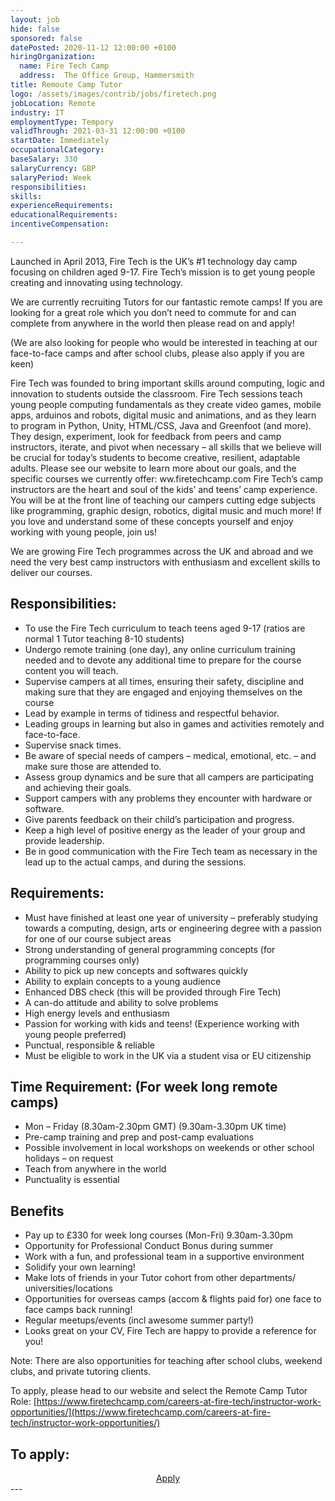 ```yaml
---
layout: job
hide: false
sponsored: false
datePosted: 2020-11-12 12:00:00 +0100
hiringOrganization:
  name: Fire Tech Camp
  address:  The Office Group, Hammersmith
title: Remoute Camp Tutor
logo: /assets/images/contrib/jobs/firetech.png
jobLocation: Remote
industry: IT
employmentType: Tempory
validThrough: 2021-03-31 12:00:00 +0100
startDate: Immediately
occupationalCategory:
baseSalary: 330
salaryCurrency: GBP
salaryPeriod: Week
responsibilities:
skills:
experienceRequirements:
educationalRequirements:
incentiveCompensation:

---
```


Launched in April 2013, Fire Tech is the UK’s #1 technology day camp focusing on children aged 9-17. Fire Tech’s mission is to get young people creating and innovating using technology.

We are currently recruiting Tutors for our fantastic remote camps! If you are looking for a great role which you don’t need to commute for and can complete from anywhere in the world then please read on and apply!

(We are also looking for people who would be interested in teaching at our face-to-face camps and after school clubs, please also apply if you are keen)

Fire Tech was founded to bring important skills around computing, logic and innovation to students outside the classroom. Fire Tech sessions teach young people computing fundamentals as they create video games, mobile apps, arduinos and robots, digital music and animations, and as they learn to program in Python, Unity, HTML/CSS, Java and Greenfoot (and more). They design, experiment, look for feedback from peers and camp instructors, iterate, and pivot when necessary – all skills that we believe will be crucial for today’s students to become creative, resilient, adaptable adults. Please see our website to learn more about our goals, and the specific courses we currently offer:  ww.firetechcamp.com Fire Tech’s camp instructors are the heart and soul of the kids’ and teens’ camp experience. You will be at the front line of teaching our campers cutting edge subjects like programming, graphic design, robotics, digital music and much more! If you love and understand some of these concepts yourself and enjoy working with young people, join us!

We are growing Fire Tech programmes across the UK and abroad and we need the very best camp instructors with enthusiasm and excellent skills to deliver our courses.

## Responsibilities:
- To use the Fire Tech curriculum to teach teens aged 9-17 (ratios are normal 1 Tutor teaching 8-10 students)
- Undergo remote training (one day), any online curriculum training needed and to devote any additional time to prepare for the course content you will teach.
- Supervise campers at all times, ensuring their safety, discipline and making sure that they are engaged and enjoying themselves on the course
- Lead by example in terms of tidiness and respectful behavior.
- Leading groups in learning but also in games and activities remotely and face-to-face.
- Supervise snack times.
- Be aware of special needs of campers – medical, emotional, etc. – and make sure those are attended to.
- Assess group dynamics and be sure that all campers are participating and achieving their goals.
- Support campers with any problems they encounter with hardware or software.
- Give parents feedback on their child’s participation and progress.
- Keep a high level of positive energy as the leader of your group and provide leadership.
- Be in good communication with the Fire Tech team as necessary in the lead up to the actual camps, and during the sessions.






## Requirements:
- Must have finished at least one year of university – preferably studying towards a computing, design, arts or engineering degree with a passion for one of our course subject areas
- Strong understanding of general programming concepts (for programming courses only)
- Ability to pick up new concepts and softwares quickly
- Ability to explain concepts to a young audience
- Enhanced DBS check (this will be provided through Fire Tech)
- A can-do attitude and ability to solve problems
- High energy levels and enthusiasm
- Passion for working with kids and teens! (Experience working with young people preferred)
- Punctual, responsible & reliable
- Must be eligible to work in the UK via a student visa or EU citizenship

## Time Requirement: (For week long remote camps)
- Mon – Friday (8.30am-2.30pm GMT) (9.30am-3.30pm UK time)
- Pre-camp training and prep and post-camp evaluations
- Possible involvement in local workshops on weekends or other school holidays – on request
- Teach from anywhere in the world
- Punctuality is essential

## Benefits
- Pay up to £330 for week long courses (Mon-Fri) 9.30am-3.30pm
- Opportunity for Professional Conduct Bonus during summer
- Work with a fun, and professional team in a supportive environment
- Solidify your own learning!
- Make lots of friends in your Tutor cohort from other departments/ universities/locations
- Opportunities for overseas camps (accom & flights paid for) one face to face camps back running!
- Regular meetups/events (incl awesome summer party!)
- Looks great on your CV, Fire Tech are happy to provide a reference for you!


Note: There are also opportunities for teaching after school clubs, weekend clubs, and private tutoring clients.

To apply, please head to our website and select the Remote Camp Tutor Role: [https://www.firetechcamp.com/careers-at-fire-tech/instructor-work-opportunities/](https://www.firetechcamp.com/careers-at-fire-tech/instructor-work-opportunities/)

## To apply:

<div class="to-apply" style="text-align: center">
  <a class="btn btn--dark" style="margin: 20px" href="https://www.firetechcamp.com/careers-at-fire-tech/instructor-work-opportunities/">
    Apply
  </a>
</div>
---
